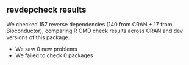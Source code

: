## revdepcheck results

We checked 157 reverse dependencies (140 from CRAN + 17 from Bioconductor), comparing R CMD check results across CRAN and dev versions of this package.

 * We saw 0 new problems
 * We failed to check 0 packages

